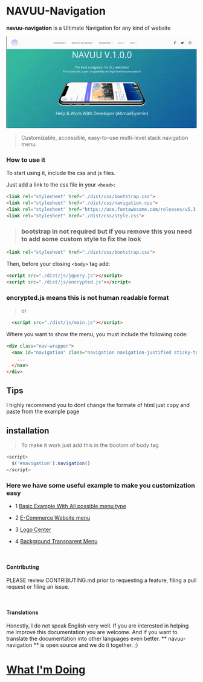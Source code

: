 # NAVUU-Navigation

**navuu-navigation** is a Ultimate Navigation for any kind of website

![Demo Image](https://raw.githubusercontent.com/ahmadeyamin/navuu-navigation/master/demo/navuu.gif)


> Customizable, accessible, easy-to-use multi-level stack navigation menu.


### How to use it

To start using it, include the css and js files.

Just add a link to the css file in your `<head>`:
````html
<link rel="stylesheet" href="./dist/css/bootstrap.css">
<link rel="stylesheet" href="./dist/css/navigation.css">
<link rel="stylesheet" href="https://use.fontawesome.com/releases/v5.3.1/css/all.css">
<link rel="stylesheet" href="./dist/css/style.css">
````

> ### bootstrap in not required but if you remove this you need to add some custom style to fix the look

```html
<link rel="stylesheet" href="./dist/css/bootstrap.css">
```


Then, before your closing `<body>` tag add:

````html
<script src="./dist/js/jquery.js"></script>
<script src="./dist/js/encrypted.js"></script>
````
### encrypted.js means this is not human readable format

>or 

````html
  <script src="./dist/js/main.js"></script>
````



Where you want to show the menu, you must include the following code:
````html
<div class="nav-wrapper">
  <nav id="navigation" class="navigation navigation-justified sticky-top">
    ...
  </nav>
</div>
````
## Tips
I highly recommend you to dont change the formate of html just copy and paste from the example page



## installation

> To make it work just add this in the bootom of body tag

```js
<script>
  $('#navigation').navigation()
</script>
```


### Here we have some useful example to make you customization easy

- 1  [Basic Example With All possible menu type](https://ahmadeyamin.github.io/navuu-navigation/demo/example.html)
&nbsp;

- 2  [E-Commerce Website menu](https://ahmadeyamin.github.io/navuu-navigation/demo/bissness.html)
&nbsp;

 
- 3  [Logo Center](https://ahmadeyamin.github.io/navuu-navigation/demo/nav-center.html)
&nbsp;

- 4  [Background Transparent Menu](https://ahmadeyamin.github.io/navuu-navigation/demo/transparent.htm)
&nbsp;




&nbsp;
#### Contributing
PLEASE review CONTRIBUTING.md prior to requesting a feature, filing a pull request or filing an issue.

&nbsp;
#### Translations
Honestly, I do not speak English very well. If you are interested in helping me improve this documentation you are welcome. And if you want to translate the documentation into other languages even better. ** navuu-navigation ** is open source and we do it together. ;)


# [What I'm Doing](http://about.me/ahmadeyamin)
